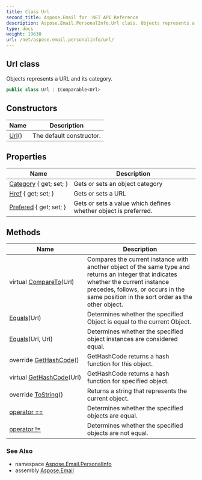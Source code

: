 ```yaml
---
title: Class Url
second_title: Aspose.Email for .NET API Reference
description: Aspose.Email.PersonalInfo.Url class. Objects represents a URL and its category
type: docs
weight: 19630
url: /net/aspose.email.personalinfo/url/
---
```

## Url class

Objects represents a URL and its category.

```csharp
public class Url : IComparable<Url>
```

## Constructors

| Name | Description |
| --- | --- |
| [Url](url/)() | The default constructor. |

## Properties

| Name | Description |
| --- | --- |
| [Category](../../aspose.email.personalinfo/url/category/) { get; set; } | Gets or sets an object category |
| [Href](../../aspose.email.personalinfo/url/href/) { get; set; } | Gets or sets a URL |
| [Prefered](../../aspose.email.personalinfo/url/prefered/) { get; set; } | Gets or sets a value which defines whether object is preferred. |

## Methods

| Name | Description |
| --- | --- |
| virtual [CompareTo](../../aspose.email.personalinfo/url/compareto/)(Url) | Compares the current instance with another object of the same type and returns an integer that indicates whether the current instance precedes, follows, or occurs in the same position in the sort order as the other object. |
| [Equals](../../aspose.email.personalinfo/url/equals/#equals)(Url) | Determines whether the specified Object is equal to the current Object. |
| [Equals](../../aspose.email.personalinfo/url/equals/#equals_1)(Url, Url) | Determines whether the specified object instances are considered equal. |
| override [GetHashCode](../../aspose.email.personalinfo/url/gethashcode/#gethashcode)() | GetHashCode returns a hash function for this object. |
| virtual [GetHashCode](../../aspose.email.personalinfo/url/gethashcode/#gethashcode_1)(Url) | GetHashCode returns a hash function for specified object. |
| override [ToString](../../aspose.email.personalinfo/url/tostring/)() | Returns a string that represents the current object. |
| [operator ==](../../aspose.email.personalinfo/url/op_equality/) | Determines whether the specified objects are equal. |
| [operator !=](../../aspose.email.personalinfo/url/op_inequality/) | Determines whether the specified objects are not equal. |

### See Also

* namespace [Aspose.Email.PersonalInfo](../../aspose.email.personalinfo/)
* assembly [Aspose.Email](../../)


